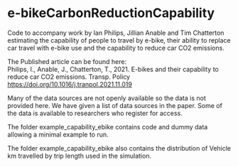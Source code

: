 # e-bikeCarbonReductionCapability


Code to accompany work by Ian Philips, Jillian Anable and Tim Chatterton estimating the capability of people to travel by e-bike, their ability to replace car travel with e-bike use and the capability to reduce car CO2 emissions.

The Published article can be found here:  
Philips, I., Anable, J., Chatterton, T., 2021. E-bikes and their capability to reduce car CO2 emissions. Transp. Policy https://doi.org/10.1016/j.tranpol.2021.11.019


Many of the data sources are not openly available so the data is not provided here.  We have given a list of data sources in the paper.  Some of the data is available to researchers who register for access.  

The folder example_capability_ebike contains code and dummy data allowing a minimal example to run.  

The folder example_capability_ebike also contains the distribution of Vehicle km travelled by trip length used in the simulation.  



